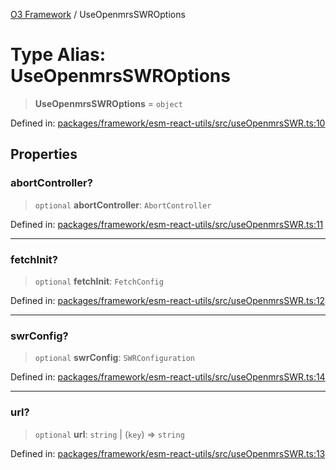[O3 Framework](../API.md) / UseOpenmrsSWROptions

# Type Alias: UseOpenmrsSWROptions

> **UseOpenmrsSWROptions** = `object`

Defined in: [packages/framework/esm-react-utils/src/useOpenmrsSWR.ts:10](https://github.com/openmrs/openmrs-esm-core/blob/85cde3ce59cd3d29230c98040a3f53525e808725/packages/framework/esm-react-utils/src/useOpenmrsSWR.ts#L10)

## Properties

### abortController?

> `optional` **abortController**: `AbortController`

Defined in: [packages/framework/esm-react-utils/src/useOpenmrsSWR.ts:11](https://github.com/openmrs/openmrs-esm-core/blob/85cde3ce59cd3d29230c98040a3f53525e808725/packages/framework/esm-react-utils/src/useOpenmrsSWR.ts#L11)

***

### fetchInit?

> `optional` **fetchInit**: `FetchConfig`

Defined in: [packages/framework/esm-react-utils/src/useOpenmrsSWR.ts:12](https://github.com/openmrs/openmrs-esm-core/blob/85cde3ce59cd3d29230c98040a3f53525e808725/packages/framework/esm-react-utils/src/useOpenmrsSWR.ts#L12)

***

### swrConfig?

> `optional` **swrConfig**: `SWRConfiguration`

Defined in: [packages/framework/esm-react-utils/src/useOpenmrsSWR.ts:14](https://github.com/openmrs/openmrs-esm-core/blob/85cde3ce59cd3d29230c98040a3f53525e808725/packages/framework/esm-react-utils/src/useOpenmrsSWR.ts#L14)

***

### url?

> `optional` **url**: `string` \| (`key`) => `string`

Defined in: [packages/framework/esm-react-utils/src/useOpenmrsSWR.ts:13](https://github.com/openmrs/openmrs-esm-core/blob/85cde3ce59cd3d29230c98040a3f53525e808725/packages/framework/esm-react-utils/src/useOpenmrsSWR.ts#L13)
